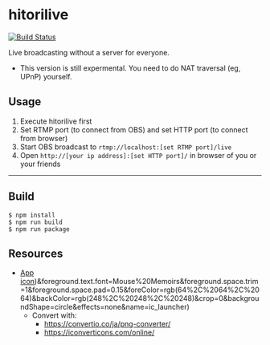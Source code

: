 # hitorilive
[![Build Status](https://travis-ci.org/progre/hitorilive.svg?branch=master)](https://travis-ci.org/progre/hitorilive)

Live broadcasting without a server for everyone.

* This version is still expermental. You need to do NAT traversal (eg, UPnP) yourself.

## Usage

1. Execute hitorilive first
2. Set RTMP port (to connect from OBS) and set HTTP port (to connect from browser)
3. Start OBS broadcast to `rtmp://localhost:[set RTMP port]/live`
4. Open `http://[your ip address]:[set HTTP port]/` in browser of you or your friends

----

## Build

```
$ npm install
$ npm run build
$ npm run package
```

## Resources

- [App icon](https://romannurik.github.io/AndroidAssetStudio/icons-launcher.html#foreground.type=text&foreground.text.text=%E2%97%80))&foreground.text.font=Mouse%20Memoirs&foreground.space.trim=1&foreground.space.pad=0.15&foreColor=rgb(64%2C%2064%2C%2064)&backColor=rgb(248%2C%20248%2C%20248)&crop=0&backgroundShape=circle&effects=none&name=ic_launcher)
  - Convert with:
    - https://convertio.co/ja/png-converter/
    - https://iconverticons.com/online/
